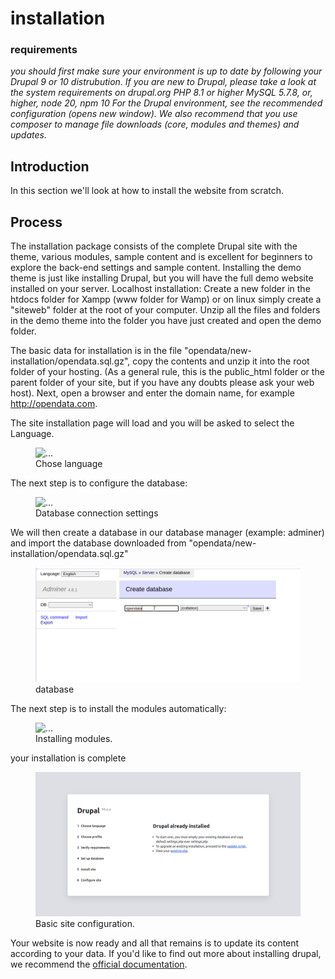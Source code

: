 # installation

### requirements

<p class="alert alert-info"><i> you should first make sure your environment is up to date by following your Drupal 9 or 10 distrubution.
If you are new to Drupal, please take a look at the system requirements on drupal.org
PHP 8.1 or higher MySQL 5.7.8, or, higher, node 20, npm 10
For the Drupal environment, see the recommended configuration (opens new window). We also recommend that you use composer to manage file downloads (core, modules and themes) and updates. </i></p>


## Introduction

In this section we'll look at how to install the website from scratch.


## Process

The installation package consists of the complete Drupal site with the theme, various modules, sample content and is excellent for beginners to explore the back-end settings and sample content. Installing the demo theme is just like installing Drupal, but you will have the full demo website installed on your server.
Localhost installation: Create a new folder in the htdocs folder for Xampp (www folder for Wamp) or on linux simply create a "siteweb" folder at the root of your computer. Unzip all the files and folders in the demo theme into the folder you have just created and open the demo folder.

The basic data for installation is in the file "opendata/new-installation/opendata.sql.gz", copy the contents and unzip it into the root folder of your hosting. (As a general rule, this is the public_html folder or the parent folder of your site, but if you have any doubts please ask your web host). Next, open a browser and enter the domain name, for example http://opendata.com.

The site installation page will load and you will be asked to select the Language.
<figure class="figure">
  <img src="../assets/images/Choose-language-HABEUK-template-by-habeuk-com.png" class="figure-img img-fluid rounded" alt="...">
  <figcaption class="figure-caption"> Chose language </figcaption>
</figure>
The next step is to configure the database:
<figure class="figure">
  <img src="../assets/images/Database-configuration-HABEUK-template-by-habeuk-com.png" class="figure-img img-fluid rounded" alt="...">
  <figcaption class="figure-caption"> Database connection settings </figcaption>
</figure>

We will then create a database in our database manager (example: adminer) and import the database downloaded from "opendata/new-installation/opendata.sql.gz"

<figure class="figure">
  <img src="../assets/images/bd.png" class="figure-img img-fluid rounded" alt="...">
  <figcaption class="figure-caption"> database </figcaption>
</figure>

The next step is to install the modules automatically:

<figure class="figure">
  <img src="../assets/images/Installing-HABEUK-template-by-habeuk-com-HABEUK-template-by-habeuk-com.png" class="figure-img img-fluid rounded" alt="...">
  <figcaption class="figure-caption"> Installing modules. </figcaption>
</figure>

your installation is complete

<figure class="figure">
  <img src="../assets/images/config_4.png" class="figure-img img-fluid rounded" alt="...">
  <figcaption class="figure-caption"> Basic site configuration. </figcaption>
</figure>

Your website is now ready and all that remains is to update its content according to your data.
If you'd like to find out more about installing drupal, we recommend the [official documentation](https://www.drupal.org/docs/getting-started/installing-drupal).